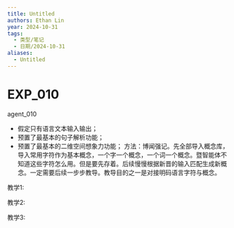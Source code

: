 ```yaml
---
title: Untitled
authors: Ethan Lin
year: 2024-10-31
tags:
  - 类型/笔记
  - 日期/2024-10-31
aliases:
  - Untitled
---
```

# EXP_010





agent_010

- 假定只有语言文本输入输出；
- 预置了最基本的句子解析功能；
- 预置了最基本的二维空间想象力功能；
方法：博闻强记。先全部导入概念库，导入常用字符作为基本概念，一个字一个概念，一个词一个概念。暨智能体不知道这些字符怎么用。但是要先存着。后续慢慢根据新晋的输入匹配生成新概念。一定需要后续一步步教导。教导目的之一是对接明码语言字符与概念。

  

  

教学1:

  

教学2:

  

教学3: